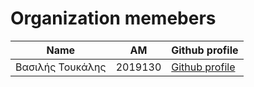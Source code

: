 # Organization memebers
| Name | AM | Github profile |
|------|----|-------------|
| Βασιλής Τουκάλης | 2019130 | [Github profile](https://github.com/vasilis22)
